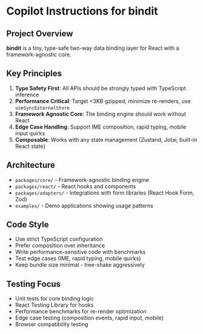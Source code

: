 # Copilot Instructions for bindit

<!-- Use this file to provide workspace-specific custom instructions to Copilot. For more details, visit https://code.visualstudio.com/docs/copilot/copilot-customization#_use-a-githubcopilotinstructionsmd-file -->

## Project Overview

**bindit** is a tiny, type-safe two-way data binding layer for React with a framework-agnostic core. 

## Key Principles

1. **Type Safety First**: All APIs should be strongly typed with TypeScript inference
2. **Performance Critical**: Target <3KB gzipped, minimize re-renders, use `useSyncExternalStore`
3. **Framework Agnostic Core**: The binding engine should work without React
4. **Edge Case Handling**: Support IME composition, rapid typing, mobile input quirks
5. **Composable**: Works with any state management (Zustand, Jotai, built-in React state)

## Architecture

- `packages/core/` - Framework-agnostic binding engine
- `packages/react/` - React hooks and components 
- `packages/adapters/` - Integrations with form libraries (React Hook Form, Zod)
- `examples/` - Demo applications showing usage patterns

## Code Style

- Use strict TypeScript configuration
- Prefer composition over inheritance
- Write performance-sensitive code with benchmarks
- Test edge cases (IME, rapid typing, mobile quirks)
- Keep bundle size minimal - tree-shake aggressively

## Testing Focus

- Unit tests for core binding logic
- React Testing Library for hooks
- Performance benchmarks for re-render optimization
- Edge case testing (composition events, rapid input, mobile)
- Browser compatibility testing
